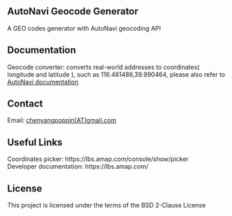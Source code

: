 <h2>AutoNavi Geocode Generator</h2>
<p>A GEO codes generator with AutoNavi geocoding API</p>

<h2>Documentation</h2>
<p>
  Geocode converter: converts real-world addresses to coordinates( longitude and latitude ), such as 116.481488,39.990464, please also refer to 
  <a target="_blank" href="https://lbs.amap.com/api/webservice/guide/api/georegeo">AutoNavi documentation</a>
</p>

<h2>Contact</h2>
<p>
  Email: <a href="mailto:chenyangpoppin@gmail.com">chenyangpoppin[AT]gmail.com</a>
</p>

<h2>Useful Links</h2>
<p>
  Coordinates picker: https://lbs.amap.com/console/show/picker
  <br/>
  Developer documentation: https://lbs.amap.com/
</p>

<h2>License</h2>
<p>
  This project is licensed under the terms of the BSD 2-Clause License
</p>
